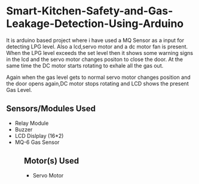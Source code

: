 # Smart-Kitchen-Safety-and-Gas-Leakage-Detection-Using-Arduino

It is arduino based project where i have used a MQ Sensor as a input for detecting LPG level. Also a lcd,servo motor and 
a dc motor fan is present. When the LPG level exceeds the set level then it shows some warning signs in the lcd and the servo motor changes 
positon to close the door. At the same time the DC motor starts rotating to exhale all the gas out.

Again when the gas level gets to normal servo motor changes position and the door opens again,DC motor stops rotating and LCD shows the
present Gas Level.

## Sensors/Modules Used
<ul>
  <li> Relay Module </li>
  <li> Buzzer </li>
  <li> LCD Dislplay (16*2) </li>
  <li> MQ-6 Gas Sensor </li>
 <ul>
   
## Motor(s) Used
<ul>
  <li>Servo Motor </li>
 <ul>


